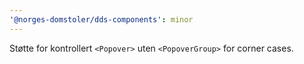 ```yaml
---
'@norges-domstoler/dds-components': minor
---
```


Støtte for kontrollert `<Popover>` uten `<PopoverGroup>` for corner cases.
